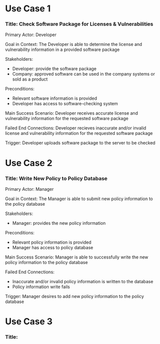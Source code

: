 Use Case 1 
===========
### Title: Check Software Package for Licenses & Vulnerabilities

Primary Actor: Developer

Goal in Context: The Developer is able to determine the license and vulnerability information in a provided software package

Stakeholders:
  * Developer: provide the software package
  * Company: approved software can be used in the company systems or sold as a product

Preconditions:
  * Relevant software information is provided
  * Developer has access to software-checking system

Main Success Scenario: Developer receives accurate license and vulnerability information for the requested software package

Failed End Connections: Developer recieves inaccurate and/or invalid license and vulnerability information for the requested
software package

Trigger: Developer uploads software package to the server to be checked 

Use Case 2
===========
### Title: Write New Policy to Policy Database

Primary Actor: Manager

Goal in Context: The Manager is able to submit new policy information to the policy database

Stakeholders:
 * Manager: provides the new policy information

Preconditions:
 * Relevant policy information is provided
 * Manager has access to policy database
 
Main Success Scenario: Manager is able to successfully write the new policy information to the policy database

Failed End Connections: 
 * Inaccurate and/or invalid policy information is written to the database
 * Policy information write fails
 
Trigger: Manager desires to add new policy information to the policy database

Use Case 3
===========
### Title: 
